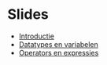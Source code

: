 # Slides 

* [Introductie](../_SLIDES/DEEL1/H1/1_basics_intro.pptx)
* [Datatypes en variabelen](../_SLIDES/DEEL1/H1/2_datatypes_en_vars.pptx)
* [Operators en expressies](../_SLIDES/DEEL1/H1/3_operators_en_expressies.pptx)

